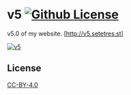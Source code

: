 v5 [![Github License](https://img.shields.io/github/license/setetres/v5.svg)](https://github.com/setetres/v5/blob/master/LICENSE)
==

v5.0 of my website. [http://v5.setetres.st]

[![v5](http://setetres.s3.amazonaws.com/setetres.st/img/v5-desktop.png?v=2&raw=true)](http://v5.setetres.st)

License
-------

[CC-BY-4.0]

[http://v5.setetres.st]: http://v5.setetres.st
[CC-BY-4.0]: http://creativecommons.org/licenses/by/4.0
